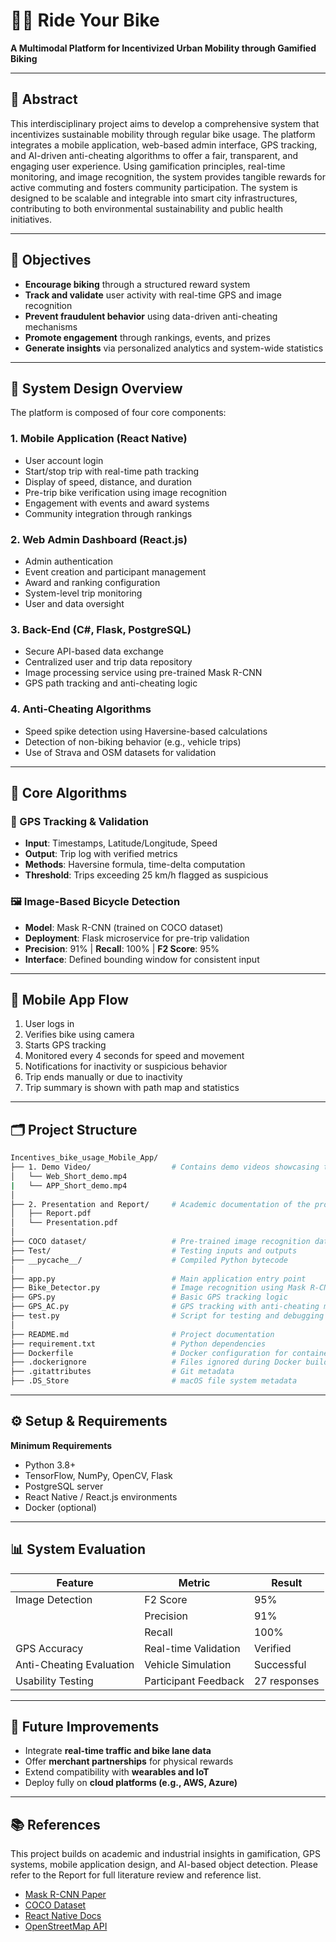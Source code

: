 # 🚴‍♂️ Ride Your Bike

**A Multimodal Platform for Incentivized Urban Mobility through Gamified Biking**

---

## 📘 Abstract

This interdisciplinary project aims to develop a comprehensive system that incentivizes sustainable mobility through regular bike usage. The platform integrates a mobile application, web-based admin interface, GPS tracking, and AI-driven anti-cheating algorithms to offer a fair, transparent, and engaging user experience. Using gamification principles, real-time monitoring, and image recognition, the system provides tangible rewards for active commuting and fosters community participation. The system is designed to be scalable and integrable into smart city infrastructures, contributing to both environmental sustainability and public health initiatives.

---

## 🎯 Objectives

* **Encourage biking** through a structured reward system
* **Track and validate** user activity with real-time GPS and image recognition
* **Prevent fraudulent behavior** using data-driven anti-cheating mechanisms
* **Promote engagement** through rankings, events, and prizes
* **Generate insights** via personalized analytics and system-wide statistics

---

## 🧠 System Design Overview

The platform is composed of four core components:

### 1. **Mobile Application (React Native)**

* User account login
* Start/stop trip with real-time path tracking
* Display of speed, distance, and duration
* Pre-trip bike verification using image recognition
* Engagement with events and award systems
* Community integration through rankings

### 2. **Web Admin Dashboard (React.js)**

* Admin authentication
* Event creation and participant management
* Award and ranking configuration
* System-level trip monitoring
* User and data oversight

### 3. **Back-End (C#, Flask, PostgreSQL)**

* Secure API-based data exchange
* Centralized user and trip data repository
* Image processing service using pre-trained Mask R-CNN
* GPS path tracking and anti-cheating logic

### 4. **Anti-Cheating Algorithms**

* Speed spike detection using Haversine-based calculations
* Detection of non-biking behavior (e.g., vehicle trips)
* Use of Strava and OSM datasets for validation

---

## 🧪 Core Algorithms

### 📍 GPS Tracking & Validation

* **Input**: Timestamps, Latitude/Longitude, Speed
* **Output**: Trip log with verified metrics
* **Methods**: Haversine formula, time-delta computation
* **Threshold**: Trips exceeding 25 km/h flagged as suspicious

### 🖼️ Image-Based Bicycle Detection

* **Model**: Mask R-CNN (trained on COCO dataset)
* **Deployment**: Flask microservice for pre-trip validation
* **Precision**: 91% | **Recall**: 100% | **F2 Score**: 95%
* **Interface**: Defined bounding window for consistent input

---

## 📱 Mobile App Flow

1. User logs in
2. Verifies bike using camera
3. Starts GPS tracking
4. Monitored every 4 seconds for speed and movement
5. Notifications for inactivity or suspicious behavior
6. Trip ends manually or due to inactivity
7. Trip summary is shown with path map and statistics

---

## 🗂️ Project Structure

```bash
Incentives_bike_usage_Mobile_App/
├── 1. Demo Video/                  # Contains demo videos showcasing the system
│   └── Web_Short_demo.mp4
|   └── APP_Short_demo.mp4
│
├── 2. Presentation and Report/     # Academic documentation of the project
│   ├── Report.pdf
│   └── Presentation.pdf
│
├── COCO dataset/                   # Pre-trained image recognition data
├── Test/                           # Testing inputs and outputs
├── __pycache__/                    # Compiled Python bytecode
│
├── app.py                          # Main application entry point
├── Bike_Detector.py                # Image recognition using Mask R-CNN
├── GPS.py                          # Basic GPS tracking logic
├── GPS_AC.py                       # GPS tracking with anti-cheating mechanisms
├── test.py                         # Script for testing and debugging
│
├── README.md                       # Project documentation
├── requirement.txt                 # Python dependencies
├── Dockerfile                      # Docker configuration for containerization
├── .dockerignore                   # Files ignored during Docker builds
├── .gitattributes                  # Git metadata
├── .DS_Store                       # macOS file system metadata
```

---

## ⚙️ Setup & Requirements

**Minimum Requirements**

* Python 3.8+
* TensorFlow, NumPy, OpenCV, Flask
* PostgreSQL server
* React Native / React.js environments
* Docker (optional)

---

## 📊 System Evaluation

| Feature                  | Metric               | Result       |
| ------------------------ | -------------------- | ------------ |
| Image Detection          | F2 Score             | 95%          |
|                          | Precision            | 91%          |
|                          | Recall               | 100%         |
| GPS Accuracy             | Real-time Validation | Verified     |
| Anti-Cheating Evaluation | Vehicle Simulation   | Successful   |
| Usability Testing        | Participant Feedback | 27 responses |

---

## 🔮 Future Improvements

* Integrate **real-time traffic and bike lane data**
* Offer **merchant partnerships** for physical rewards
* Extend compatibility with **wearables and IoT**
* Deploy fully on **cloud platforms (e.g., AWS, Azure)**

---

## 📚 References

This project builds on academic and industrial insights in gamification, GPS systems, mobile application design, and AI-based object detection. Please refer to the Report for full literature review and reference list.

* [Mask R-CNN Paper](https://arxiv.org/abs/1703.06870)
* [COCO Dataset](https://cocodataset.org/)
* [React Native Docs](https://reactnative.dev/)
* [OpenStreetMap API](https://wiki.openstreetmap.org/wiki/API)